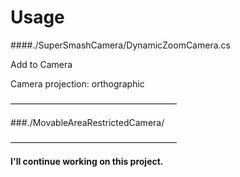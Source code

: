 # Usage

####./SuperSmashCamera/DynamicZoomCamera.cs

Add to Camera

Camera projection: orthographic


———————————————————

###./MovableAreaRestrictedCamera/


———————————————————

**I'll continue working on this project.**